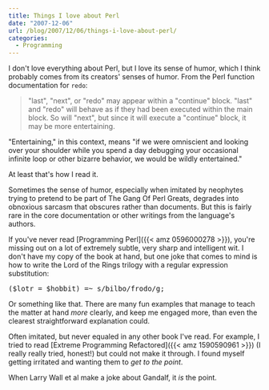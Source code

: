 ```yaml
---
title: Things I love about Perl
date: "2007-12-06"
url: /blog/2007/12/06/things-i-love-about-perl/
categories:
  - Programming
---
```

I don't love everything about Perl, but I love its sense of humor, which I think probably comes from its creators' senses of humor. From the Perl function documentation for `redo`:

> "last", "next", or "redo" may appear within a "continue" block. "last" and "redo" will behave as if they had been executed within the main block. So will "next", but since it will execute a "continue" block, it may be more entertaining.

"Entertaining," in this context, means "if we were omniscient and looking over your shoulder while you spend a day debugging your occasional infinite loop or other bizarre behavior, we would be wildly entertained."

At least that's how I read it.

Sometimes the sense of humor, especially when imitated by neophytes trying to pretend to be part of The Gang Of Perl Greats, degrades into obnoxious sarcasm that obscures rather than documents. But this is fairly rare in the core documentation or other writings from the language's authors.

If you've never read [Programming Perl]({{< amz 0596000278 >}}), you're missing out on a lot of extremely subtle, very sharp and intelligent wit. I don't have my copy of the book at hand, but one joke that comes to mind is how to write the Lord of the Rings trilogy with a regular expression substitution:

<pre>($lotr = $hobbit) =~ s/bilbo/frodo/g;</pre>

Or something like that. There are many fun examples that manage to teach the matter at hand *more* clearly, and keep me engaged more, than even the clearest straightforward explanation could.

Often imitated, but never equaled in any other book I've read. For example, I tried to read [Extreme Programming Refactored]({{< amz 1590590961 >}}) (I really really tried, honest!) but could not make it through. I found myself getting irritated and wanting them to *get to the point*.

When Larry Wall et al make a joke about Gandalf, it *is* the point.


